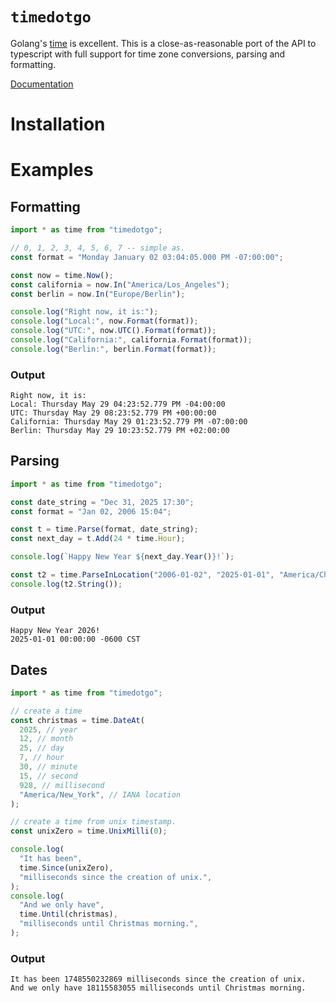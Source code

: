 # `timedotgo`

Golang's [time](https://pkg.go.dev/time) is excellent. This is a close-as-reasonable port of the API to typescript with full support for time zone conversions, parsing and formatting.

[Documentation](https://rednexela1941.github.io/timedotgo/)

# Installation


# Examples

## Formatting 

```ts
import * as time from "timedotgo";

// 0, 1, 2, 3, 4, 5, 6, 7 -- simple as.
const format = "Monday January 02 03:04:05.000 PM -07:00:00";

const now = time.Now();
const california = now.In("America/Los_Angeles");
const berlin = now.In("Europe/Berlin");

console.log("Right now, it is:");
console.log("Local:", now.Format(format));
console.log("UTC:", now.UTC().Format(format));
console.log("California:", california.Format(format));
console.log("Berlin:", berlin.Format(format));
```

### Output

```
Right now, it is:
Local: Thursday May 29 04:23:52.779 PM -04:00:00
UTC: Thursday May 29 08:23:52.779 PM +00:00:00
California: Thursday May 29 01:23:52.779 PM -07:00:00
Berlin: Thursday May 29 10:23:52.779 PM +02:00:00
```

## Parsing 

```ts
import * as time from "timedotgo";

const date_string = "Dec 31, 2025 17:30";
const format = "Jan 02, 2006 15:04";

const t = time.Parse(format, date_string);
const next_day = t.Add(24 * time.Hour);

console.log(`Happy New Year ${next_day.Year()}!`);

const t2 = time.ParseInLocation("2006-01-02", "2025-01-01", "America/Chicago");
console.log(t2.String());
```

### Output

```
Happy New Year 2026!
2025-01-01 00:00:00 -0600 CST
```

## Dates 

```ts
import * as time from "timedotgo";

// create a time
const christmas = time.DateAt(
  2025, // year
  12, // month
  25, // day
  7, // hour
  30, // minute
  15, // second
  928, // millisecond
  "America/New_York", // IANA location
);

// create a time from unix timestamp.
const unixZero = time.UnixMilli(0);

console.log(
  "It has been",
  time.Since(unixZero),
  "milliseconds since the creation of unix.",
);
console.log(
  "And we only have",
  time.Until(christmas),
  "milliseconds until Christmas morning.",
);
```

### Output

```
It has been 1748550232869 milliseconds since the creation of unix.
And we only have 18115583055 milliseconds until Christmas morning.
```

